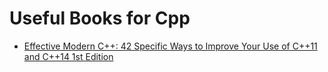 # Useful Books for Cpp

- [Effective Modern C++: 42 Specific Ways to Improve Your Use of C++11 and C++14 1st Edition](https://www.amazon.com/Effective-Modern-Specific-Ways-Improve/dp/1491903996/ref=zg_bs_9045760011_5/139-6098627-6239428?pd_rd_i=1491903996&psc=1)
